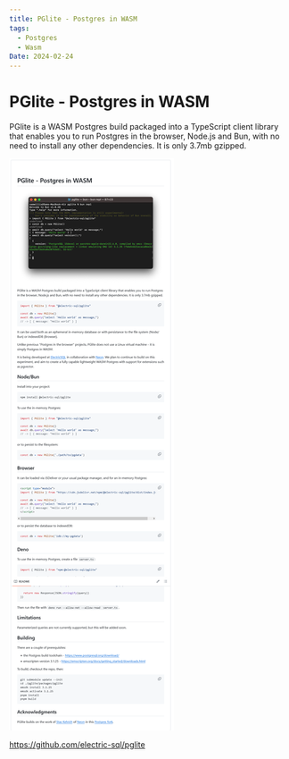 ```yaml
---
title: PGlite - Postgres in WASM
tags:
  - Postgres
  - Wasm
Date: 2024-02-24
---
```


# PGlite - Postgres in WASM

PGlite is a WASM Postgres build packaged into a TypeScript client library that enables you to run Postgres in the browser, Node.js and Bun, with no need to install any other dependencies. It is only 3.7mb gzipped.

![](../_asset/2024-02-24_PGlitePostgresWASM_image_1.png)

<https://github.com/electric-sql/pglite>